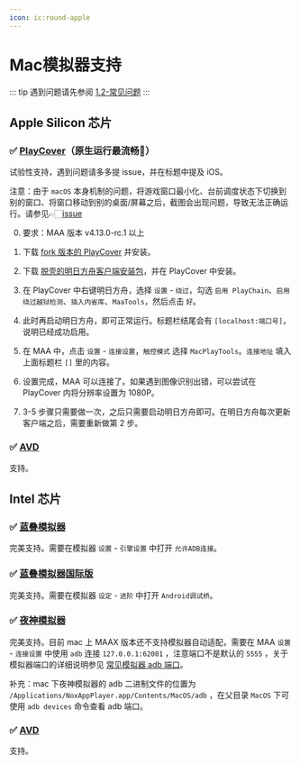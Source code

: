 ```yaml
---
icon: ic:round-apple
---
```

# Mac模拟器支持

::: tip
遇到问题请先参阅 [1.2-常见问题](1.2-常见问题.md)
:::
## Apple Silicon 芯片

### ✅ [PlayCover](https://playcover.io)（原生运行最流畅🚀）

试验性支持，遇到问题请多多提 issue，并在标题中提及 iOS。

注意：由于 `macOS` 本身机制的问题，将游戏窗口最小化、台前调度状态下切换到别的窗口、将窗口移动到别的桌面/屏幕之后，截图会出现问题，导致无法正确运行。请参见👉🏻️[issue](https://github.com/MaaAssistantArknights/MaaAssistantArknights/issues/4371#issuecomment-1527977512)

0. 要求：MAA 版本 v4.13.0-rc.1 以上

1. 下载 [fork 版本的 PlayCover](https://github.com/hguandl/PlayCover/releases) 并安装。

2. 下载 [脱壳的明日方舟客户端安装包](https://decrypt.day/app/id1454663939)，并在 PlayCover 中安装。

3. 在 PlayCover 中右键明日方舟，选择 `设置` - `绕过`，勾选 `启用 PlayChain`、`启用绕过越狱检测`、`插入内省库`、`MaaTools`，然后点击 `好`。

4. 此时再启动明日方舟，即可正常运行。标题栏结尾会有 `[localhost:端口号]`，说明已经成功启用。

5. 在 MAA 中，点击 `设置` - `连接设置`，`触控模式` 选择 `MacPlayTools`。`连接地址` 填入上面标题栏 `[]` 里的内容。

6. 设置完成，MAA 可以连接了。如果遇到图像识别出错，可以尝试在 PlayCover 内将分辨率设置为 1080P。

7. 3-5 步骤只需要做一次，之后只需要启动明日方舟即可。在明日方舟每次更新客户端之后，需要重新做第 2 步。

### ✅ [AVD](https://developer.android.com/studio/run/managing-avds)

支持。

## Intel 芯片

### ✅ [蓝叠模拟器](https://www.bluestacks.cn/)

完美支持。需要在模拟器 `设置` - `引擎设置` 中打开 `允许ADB连接`。

### ✅ [蓝叠模拟器国际版](https://www.bluestacks.com/tw/index.html)

完美支持。需要在模拟器 `设定` - `进阶` 中打开 `Android调试桥`。

### ✅ [夜神模拟器](https://www.yeshen.com/)

完美支持。目前 mac 上 MAAX 版本还不支持模拟器自动适配，需要在 MAA `设置` - `连接设置` 中使用 `adb` 连接 `127.0.0.1:62001` ，注意端口不是默认的 `5555` ，关于模拟器端口的详细说明参见 [常见模拟器 adb 端口](1.2-常见问题.md#常见安卓模拟器adb端口)。

补充：mac 下夜神模拟器的 adb 二进制文件的位置为 `/Applications/NoxAppPlayer.app/Contents/MacOS/adb` ，在父目录 `MacOS` 下可使用 `adb devices` 命令查看 adb 端口。

### ✅ [AVD](https://developer.android.com/studio/run/managing-avds)

支持。
